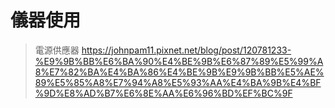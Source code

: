 # 儀器使用

>電源供應器
>https://johnpam11.pixnet.net/blog/post/120781233-%E9%9B%BB%E6%BA%90%E4%BE%9B%E6%87%89%E5%99%A8%E7%82%BA%E4%BA%86%E4%BE%9B%E9%9B%BB%E5%AE%89%E5%85%A8%E7%94%A8%E5%93%AA%E4%BA%9B%E4%BF%9D%E8%AD%B7%E6%8E%AA%E6%96%BD%EF%BC%9F